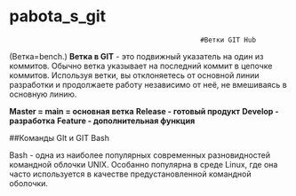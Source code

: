 # pabota_s_git
                                                    #Ветки GIT Hub

  (Ветка=bench.)
  **Ветка в GIT** - это подвижный указатель на один из коммитов. Обычно ветка указывает на последний коммит в цепочке коммитов.
Используя ветки, вы отклоняетесь от основной линии разработки и продолжаете работу независимо от неё, не  вмешиваясь в основную линию.

  **Master = main = основная ветка**
  **Release - готовый продукт**
  **Develop - разработка**
  **Feature - дополнительная функция**

  ##Команды GIt и GIT Bash
  
  Bash - одна из наиболее популярных современных разновидностей командной облочки UNIX. Особанно популярна в среде Linux, где она часто используется в качестве предустановленной командной оболочки.
